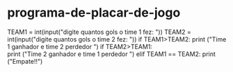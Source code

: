 # programa-de-placar-de-jogo
TEAM1 = int(input("digite quantos gols o time 1 fez: "))
TEAM2 = int(input("digite quantos gols o time 2 fez: "))
if TEAM1>TEAM2:
   print ("Time 1 ganhador e time 2 perdedor ")
if TEAM2>TEAM1:  
   print ("Time 2 ganhador e time 1 perdedor ")
elif TEAM1 == TEAM2:
   print ("Empate!!")
